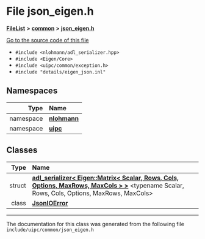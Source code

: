 

# File json\_eigen.h



[**FileList**](files.md) **>** [**common**](dir_fe04c8fb910be76d82cd33e795163b9b.md) **>** [**json\_eigen.h**](json__eigen_8h.md)

[Go to the source code of this file](json__eigen_8h_source.md)



* `#include <nlohmann/adl_serializer.hpp>`
* `#include <Eigen/Core>`
* `#include <uipc/common/exception.h>`
* `#include "details/eigen_json.inl"`













## Namespaces

| Type | Name |
| ---: | :--- |
| namespace | [**nlohmann**](namespacenlohmann.md) <br> |
| namespace | [**uipc**](namespaceuipc.md) <br> |


## Classes

| Type | Name |
| ---: | :--- |
| struct | [**adl\_serializer&lt; Eigen::Matrix&lt; Scalar, Rows, Cols, Options, MaxRows, MaxCols &gt; &gt;**](structnlohmann_1_1adl__serializer_3_01_eigen_1_1_matrix_3_01_scalar_00_01_rows_00_01_cols_00_01_761cd29d85d72c4c15331d22893c1439.md) &lt;typename Scalar, Rows, Cols, Options, MaxRows, MaxCols&gt;<br> |
| class | [**JsonIOError**](classuipc_1_1_json_i_o_error.md) <br> |



















































------------------------------
The documentation for this class was generated from the following file `include/uipc/common/json_eigen.h`

